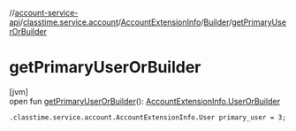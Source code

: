 //[account-service-api](../../../../index.md)/[classtime.service.account](../../index.md)/[AccountExtensionInfo](../index.md)/[Builder](index.md)/[getPrimaryUserOrBuilder](get-primary-user-or-builder.md)

# getPrimaryUserOrBuilder

[jvm]\
open fun [getPrimaryUserOrBuilder](get-primary-user-or-builder.md)(): [AccountExtensionInfo.UserOrBuilder](../-user-or-builder/index.md)

`.classtime.service.account.AccountExtensionInfo.User primary_user = 3;`
